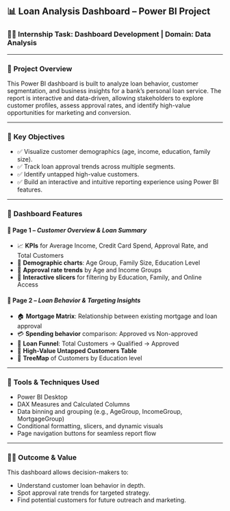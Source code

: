 ## 📊 **Loan Analysis Dashboard – Power BI Project**

### 👩‍💼 Internship Task: Dashboard Development | Domain: Data Analysis

---

### 📝 **Project Overview**

This Power BI dashboard is built to analyze loan behavior, customer segmentation, and business insights for a bank’s personal loan service. The report is interactive and data-driven, allowing stakeholders to explore customer profiles, assess approval rates, and identify high-value opportunities for marketing and conversion.

---

### 🎯 **Key Objectives**

* ✅ Visualize customer demographics (age, income, education, family size).
* ✅ Track loan approval trends across multiple segments.
* ✅ Identify untapped high-value customers.
* ✅ Build an interactive and intuitive reporting experience using Power BI features.

---

### 📌 **Dashboard Features**

#### 🔹 Page 1 – *Customer Overview & Loan Summary*

* 📈 **KPIs** for Average Income, Credit Card Spend, Approval Rate, and Total Customers
* 👥 **Demographic charts**: Age Group, Family Size, Education Level
* 🧠 **Approval rate trends** by Age and Income Groups
* 🧩 **Interactive slicers** for filtering by Education, Family, and Online Access

#### 🔹 Page 2 – *Loan Behavior & Targeting Insights*

* 🏠 **Mortgage Matrix**: Relationship between existing mortgage and loan approval
* 💳 **Spending behavior** comparison: Approved vs Non-approved
* 🔽 **Loan Funnel**: Total Customers → Qualified → Approved
* 🎯 **High-Value Untapped Customers Table**
* 🌳 **TreeMap** of Customers by Education level

---

### 🚀 **Tools & Techniques Used**

* Power BI Desktop
* DAX Measures and Calculated Columns
* Data binning and grouping (e.g., AgeGroup, IncomeGroup, MortgageGroup)
* Conditional formatting, slicers, and dynamic visuals
* Page navigation buttons for seamless report flow

---

### 🧑‍💼 **Outcome & Value**

This dashboard allows decision-makers to:

* Understand customer loan behavior in depth.
* Spot approval rate trends for targeted strategy.
* Find potential customers for future outreach and marketing.
